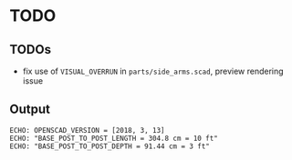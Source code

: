 # TODO

## TODOs

- fix use of `VISUAL_OVERRUN` in `parts/side_arms.scad`, preview rendering issue

## Output

```text
ECHO: OPENSCAD_VERSION = [2018, 3, 13]
ECHO: "BASE_POST_TO_POST_LENGTH = 304.8 cm = 10 ft"
ECHO: "BASE_POST_TO_POST_DEPTH = 91.44 cm = 3 ft"
```
